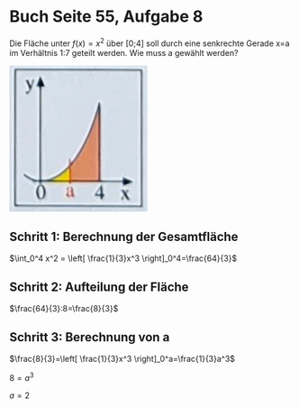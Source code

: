# Buch Seite 55, Aufgabe 8

Die Fläche unter $f(x)=x^2$ über [0;4] soll durch eine senkrechte Gerade x=a im Verhältnis 1:7 geteilt werden.
Wie muss a gewählt werden?

![Seite55Uebung8.png](Seite55Uebung8.png)

## Schritt 1: Berechnung der Gesamtfläche

$\int_0^4 x^2 = \left[ \frac{1}{3}x^3 \right]_0^4=\frac{64}{3}$

## Schritt 2: Aufteilung der Fläche

$\frac{64}{3}:8=\frac{8}{3}$

## Schritt 3: Berechnung von a

$\frac{8}{3}=\left[ \frac{1}{3}x^3 \right]_0^a=\frac{1}{3}a^3$

$8=a^3$

$a=2$

